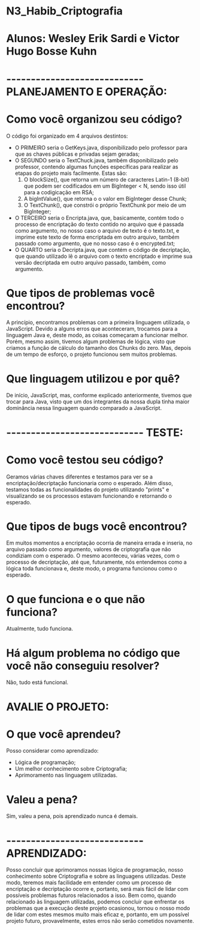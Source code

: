 # N3_Habib_Criptografia

# Alunos: Wesley Erik Sardi e Victor Hugo Bosse Kuhn

# ---------------------------- PLANEJAMENTO E OPERAÇÃO:
# Como você organizou seu código?

O código foi organizado em 4 arquivos destintos:
- O PRIMEIRO seria o GetKeys.java, disponibilizado pelo professor para que as chaves públicas e privadas sejam geradas;
- O SEGUNDO seria o TextChuck.java, também disponibilizado pelo professor, contendo algumas funções específicas para realizar as etapas do projeto mais facilmente. Estas são:
  1. O blockSize(), que retorna um número de caracteres Latin-1 (8-bit) que podem ser codificados em um BigInteger < N, sendo isso útil para a codigicação em RSA;
  2. A bigIntValue(), que retorna o o valor em BigInteger desse Chunk;
  3. O TextChunk(), que constrói o próprio TextChunk por meio de um BigInteger;
- O TERCEIRO seria o Encripta.java, que, basicamente, contém todo o processo de encriptação do texto contido no arquivo que é passada como argumento, no nosso caso o arquivo de texto é o texto.txt, e imprime este texto de forma encriptada em outro arquivo, também passado como argumento, que no nosso caso é o encrypted.txt;
- O QUARTO seria o Decripta.java, que contém o código de decriptação, que quando utilizado lê o arquivo com o texto encriptado e imprime sua versão decriptada em outro arquivo passado, também, como argumento.

# Que tipos de problemas você encontrou?

A princípio, encontramos problemas com a primeira linguagem utilizada, o JavaScript. Devido a alguns erros que aconteceram, trocamos para a linguagem Java e, deste modo, as coisas começaram a funcionar melhor. Porém, mesmo assim, tivemos algum problemas de lógica, visto que criamos a função de cálculo do tamanho dos Chunks do zero. Mas, depois de um tempo de esforço, o projeto funcionou sem muitos problemas.

# Que linguagem utilizou e por quê?

De início, JavaScript, mas, conforme explicado anteriormente, tivemos que trocar para Java, visto que um dos integrantes da nossa dupla tinha maior dominância nessa linguagem quando comparado a JavaScript.

# ---------------------------- TESTE:
# Como você testou seu código?

Geramos várias chaves diferentes e testamos para ver se a encriptação/decriptação funcionaria como o esperado. Além disso, testamos todas as funcionalidades do projeto utilizando "prints" e visualizando se os processos estavam funcionando e retornando o esperado.

# Que tipos de bugs você encontrou?

Em muitos momentos a encriptação ocorria de maneira errada e inseria, no arquivo passado como argumento, valores de criptografia que não condiziam com o esperado. O mesmo aconteceu, várias vezes, com o processo de decriptação, até que, futuramente, nós entendemos como a lógica toda funcionava e, deste modo, o programa funcionou como o esperado.

# O que funciona e o que não funciona?

Atualmente, tudo funciona.

# Há algum problema no código que você não conseguiu resolver?

Não, tudo está funcional.

# AVALIE O PROJETO:
# O que você aprendeu?

Posso considerar como aprendizado:
  - Lógica de programação;
  - Um melhor conhecimento sobre Criptografia;
  - Aprimoramento nas linguagem utilizadas.

# Valeu a pena?

Sim, valeu a pena, pois aprendizado nunca é demais.

# ---------------------------- APRENDIZADO:

Posso concluir que aprimoramos nossas lógica de programação, nosso conhecimento sobre Criptografia e sobre as linguagens utilizadas. Deste modo, teremos mais facilidade em entender como um processo de encriptação e decriptação ocorre e, portanto, será mais fácil de lidar com possíveis problemas futuros relacionados a isso. Bem como, quando relacionado às linguagem utilizadas, podemos concluir que enfrentar os problemas que a execução deste projeto ocasionou, tornou o nosso modo de lidar com estes mesmos muito mais eficaz e, portanto, em um possível projeto futuro, provavelmente, estes erros não serão cometidos novamente.
